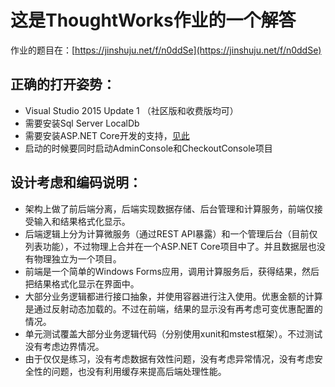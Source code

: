 ﻿这是ThoughtWorks作业的一个解答
===
作业的题目在：[https://jinshuju.net/f/n0ddSe](https://jinshuju.net/f/n0ddSe)

正确的打开姿势：
---
* Visual Studio 2015 Update 1 （社区版和收费版均可）
* 需要安装Sql Server LocalDb
* 需要安装ASP.NET Core开发的支持，[见此](https://get.asp.net/)
* 启动的时候要同时启动AdminConsole和CheckoutConsole项目

设计考虑和编码说明：
---
* 架构上做了前后端分离，后端实现数据存储、后台管理和计算服务，前端仅接受输入和结果格式化显示。
* 后端逻辑上分为计算微服务（通过REST API暴露）和一个管理后台（目前仅列表功能），不过物理上合并在一个ASP.NET Core项目中了。并且数据层也没有物理独立为一个项目。
* 前端是一个简单的Windows Forms应用，调用计算服务后，获得结果，然后把结果格式化显示在界面中。
* 大部分业务逻辑都进行接口抽象，并使用容器进行注入使用。优惠金额的计算是通过反射动态加载的。不过在前端，结果的显示没有再考虑可变优惠配置的情况。
* 单元测试覆盖大部分业务逻辑代码（分别使用xunit和mstest框架）。不过测试没有考虑边界情况。
* 由于仅仅是练习，没有考虑数据有效性问题，没有考虑异常情况，没有考虑安全性的问题，也没有利用缓存来提高后端处理性能。